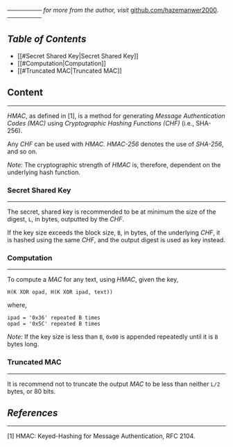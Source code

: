 ──────── *for more from the author, visit* [github.com/hazemanwer2000](https://github.com/hazemanwer2000). ────────
## *Table of Contents*
- [[#Secret Shared Key|Secret Shared Key]]
- [[#Computation|Computation]]
- [[#Truncated MAC|Truncated MAC]]
## Content
---
*HMAC*, as defined in [1], is a method for generating *Message Authentication Codes (MAC)* using *Cryptographic Hashing Functions (CHF)* (i.e., SHA-256).

Any *CHF* can be used with *HMAC*. *HMAC-256* denotes the use of *SHA-256*, and so on.

*Note:* The cryptographic strength of *HMAC* is, therefore, dependent on the underlying hash function.
### Secret Shared Key
---
The secret, shared key is recommended to be at minimum the size of the digest, `L`, in bytes, outputted by the *CHF*.

If the key size exceeds the block size, `B`, in bytes, of the underlying *CHF*, it is hashed using the same *CHF*, and the output digest is used as key instead.
### Computation
---
To compute a *MAC* for any text, using *HMAC*, given the key,
```
H(K XOR opad, H(K XOR ipad, text))
```
where,
```
ipad = '0x36' repeated B times
opad = '0x5C' repeated B times
```

*Note:* If the key size is less than `B`, `0x00` is appended repeatedly until it is `B` bytes long.
### Truncated MAC
---
It is recommend not to truncate the output *MAC* to be less than neither `L/2` bytes, or 80 bits.
## *References*
---
[1] HMAC: Keyed-Hashing for Message Authentication, RFC 2104.